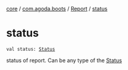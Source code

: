 [core](../../index.md) / [com.agoda.boots](../index.md) / [Report](index.md) / [status](./status.md)

# status

`val status: `[`Status`](../-status/index.md)

status of report. Can be any type of the [Status](../-status/index.md)

